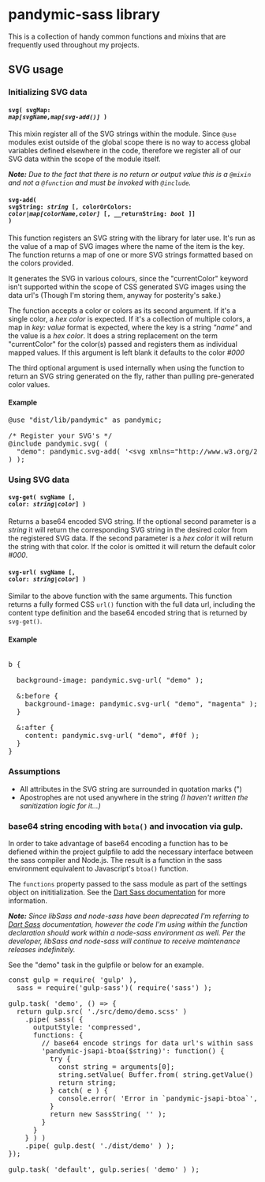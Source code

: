 # pandymic-sass library

This is a collection of handy common functions and mixins that are frequently used throughout my projects.

## SVG usage

### Initializing SVG data

#### <code>svg( svgMap: <i>map[svgName,map[svg-add()]</i> )</code>
This mixin register all of the SVG strings within the module. Since `@use` modules exist outside of the global scope there is no way to access global variables defined elsewhere in the code, therefore we register all of our SVG data within the scope of the module itself.

_**Note:** Due to the fact that there is no return or output value this is a `@mixin` and not a `@function` and must be invoked with `@include`._

#### <code>svg-add( svgString: <i>string</i> [, colorOrColors: <i>color|map[colorName,color]</i> [, __returnString: <i>bool</i> ]] )</code>
This function registers an SVG string with the library for later use. It's run as the value of a map of SVG images where the name of the item is the key. The function returns a map of one or more SVG strings formatted based on the colors provided.

It generates the SVG in various colours, since the "currentColor" keyword isn't supported within the scope of CSS generated SVG images using the data url's (Though I'm storing them, anyway for posterity's sake.)

The function accepts a color or colors as its second argument. If it's a single color, a *hex color* is expected. If it's a collection of multiple colors, a map in *key: value* format is expected, where the key is a string *"name"* and the value is a *hex color*. It does a string replacement on the term "currentColor" for the color(s) passed and registers them as individual mapped values. If this argument is left blank it defaults to the color *#000*

The third optional argument is used internally when using the function to return an SVG string generated on the fly, rather than pulling pre-generated color values.

#### Example
<pre>
@use "dist/lib/pandymic" as pandymic;

/* Register your SVG's */
@include pandymic.svg( (
  "demo": pandymic.svg-add( '&lt;svg xmlns="http://www.w3.org/2000/svg" width="640" height="512" viewBox="0 0 640 512"&gt;&lt;path fill="currentColor" d="M392.8 1.2c-17-4.9-34.7 5-39.6 22l-128 448c-4.9 17 5 34.7 22 39.6s34.7-5 39.6-22l128-448c4.9-17-5-34.7-22-39.6zm80.6 120.1c-12.5 12.5-12.5 32.8 0 45.3L562.7 256l-89.4 89.4c-12.5 12.5-12.5 32.8 0 45.3s32.8 12.5 45.3 0l112-112c12.5-12.5 12.5-32.8 0-45.3l-112-112c-12.5-12.5-32.8-12.5-45.3 0zm-306.7 0c-12.5-12.5-32.8-12.5-45.3 0l-112 112c-12.5 12.5-12.5 32.8 0 45.3l112 112c12.5 12.5 32.8 12.5 45.3 0s12.5-32.8 0-45.3L77.3 256l89.4-89.4c12.5-12.5 12.5-32.8 0-45.3z"/&gt;&lt;/svg&gt;', ( "lime": #0f0 ) )
) );
</pre>

### Using SVG data

#### <code>svg-get( svgName [, color: <i>string|color</i>] )</code>
Returns a base64 encoded SVG string. If the optional second parameter is a *string* it will return the corresponding SVG string in the desired color from the registered SVG data. If the second parameter is a *hex color* it will return the string with that color. If the color is omitted it will return the default color *#000*.

#### <code>svg-url( svgName [, color: <i>string|color</i>] )</code>
Similar to the above function with the same arguments. This function returns a fully formed CSS `url()` function with the full data url, including the content type definition and the base64 encoded string that is returned by `svg-get()`.

#### Example
<pre>

b {

  background-image: pandymic.svg-url( "demo" );

  &:before {
    background-image: pandymic.svg-url( "demo", "magenta" );
  }

  &:after {
    content: pandymic.svg-url( "demo", #f0f );
  }
}
</pre>

### Assumptions

* All attributes in the SVG string are surrounded in quotation marks (")
* Apostrophes are not used anywhere in the string *(I haven't written the sanitization logic for it...)*

### base64 string encoding with `bota()` and invocation via gulp.

In order to take advantage of base64 encoding a function has to be defiened within the project gulpfile to add the necessary interface between the sass compiler and Node.js. The result is a function in the sass environment equivalent to Javascript's `btoa()` function.

The `functions` property passed to the sass module as part of the settings object on inititialization. See the [Dart Sass documentation](https://sass-lang.com/documentation/js-api/interfaces/options/#functions) for more information.

_**Note:** Since libSass and node-sass have been deprecated I'm referring to [Dart Sass](https://sass-lang.com/dart-sass/) documentation, however the code I'm using within the function declaration should work within a node-sass environment as well. Per the developer, libSass and node-sass will continue to receive maintenance releases indefinitely._

See the "demo" task in the gulpfile or below for an example.

<pre>
const gulp = require( 'gulp' ),
  sass = require('gulp-sass')( require('sass') );

gulp.task( 'demo', () => {
  return gulp.src( './src/demo/demo.scss' )
    .pipe( sass( {
      outputStyle: 'compressed',
      functions: {
        // base64 encode strings for data url's within sass files.
        'pandymic-jsapi-btoa($string)': function() {
          try {
            const string = arguments[0];
            string.setValue( Buffer.from( string.getValue() ).toString( 'base64' ) );
            return string;
          } catch( e ) {
            console.error( 'Error in `pandymic-jsapi-btoa`', e );
          }
          return new SassString( '' );
        }
      }
    } ) )
    .pipe( gulp.dest( './dist/demo' ) );
});

gulp.task( 'default', gulp.series( 'demo' ) );
</pre>